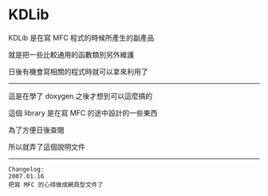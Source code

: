 KDLib
=====

KDLib 是在寫 MFC 程式的時候所產生的副產品

就是把一些比較通用的函數類別另外維護

日後有機會寫相關的程式時就可以拿來利用了

---

這是在學了 doxygen 之後才想到可以這麼搞的

這個 library 是在寫 MFC 的途中設計的一些東西

為了方便日後查閱

所以就弄了這個說明文件

---

	Changelog:
	2007.01.16
	把寫 MFC 的心得做成網頁型文件了

